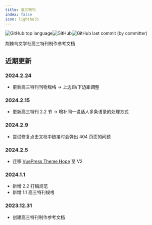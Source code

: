 ```yaml
---
title: 高三特刊
index: false
icon: lightbulb
---
```


![GitHub top language](https://img.shields.io/github/languages/top/szhhwh/jingji_TSreference_vue)![GitHub](https://img.shields.io/github/license/szhhwh/jingji_TSreference_vue)![GitHub last commit (by committer)](https://img.shields.io/github/last-commit/szhhwh/jingji_TSreference_vue)

荆棘鸟文学社高三特刊制作参考文档

## 近期更新
### 2024.2.24
- 更新高三特刊刊物规格 -> 上边距/下边距调整
### 2024.2.15
- 更新高三特刊 2.2 节 -> 增补同一说话人多条语录的处理方式
### 2024.2.9
- 尝试修复点击文档中链接时会弹出 404 页面的问题
### 2024.2.5
- 迁移 [VuePress Theme Hope](https://theme-hope.vuejs.press/zh/) 至 V2
### 2024.1.1
- 新增 2.2 打稿规范
- 新增 1.1 高三特刊规格
### 2023.12.31
- 创建高三特刊制作参考文档
